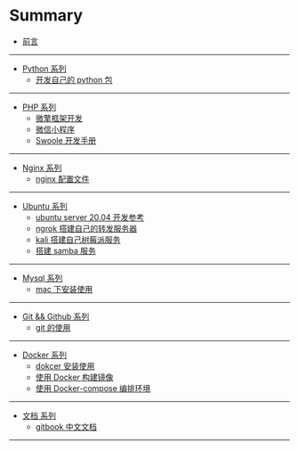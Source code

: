 # Summary

- [前言](README.md)

---

<!-- python编程开发 -->

- [Python 系列](python/README.md)
  - [开发自己的 python 包](./python/package.md)

---

<!-- python编程开发 -->

- [PHP 系列](php/README.md)
  - [微擎框架开发](./php/weiqing-php.md)
  - [微信小程序](./php/weiqing-php.md)
  - [Swoole 开发手册](./php/swoole-php.md)

---

<!-- nginx 系列 -->

- [Nginx 系列](nginx/README.md)
  - [nginx 配置文件](./nginx/nginx-setting.md)

---

<!-- Ubuntu 系列 -->

- [Ubuntu 系列](ubuntu/README.md)
  - [ubuntu server 20.04 开发参考](./ubuntu/ubuntu-server.md)
  - [ngrok 搭建自己的转发服务器](./ubuntu/ngrok-server.md)
  - [kali 搭建自己树莓派服务](./ubuntu/kali-server.md)
  - [搭建 samba 服务](./ubuntu/smb-ubuntu.md)

---

<!-- Mysql -->

- [Mysql 系列](mysql/README.md)
  - [mac 下安装使用](./mysql/mac下安装使用mysql.md)

---

<!-- git 系列 -->

- [Git && Github 系列](./github/README.md)
  - [git 的使用](./github/git-use.md)

---

<!-- docker 系列 -->

- [Docker 系列](docker/README.md)
  - [dokcer 安装使用](docker/docker-install.md)
  - [使用 Docker 构建镜像](docker/ubuntu-docker.md)
  - [使用 Docker-compose 编排环境](docker/ubuntu-psmrn.md)

---

<!-- 文档 -->

- [文档 系列](book/README.md)
  - [gitbook 中文文档](https://chrisniael.gitbooks.io/gitbook-documentation/content/index.html)

---

